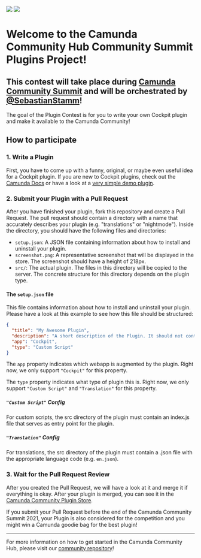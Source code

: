 [![](https://img.shields.io/badge/Community%20Extension-An%20open%20source%20community%20maintained%20project-FF4700)](https://github.com/camunda-community-hub/community) [![](https://img.shields.io/badge/Lifecycle-Proof%20of%20Concept-blueviolet)](https://github.com/Camunda-Community-Hub/community/blob/main/extension-lifecycle.md#proof-of-concept-)

# Welcome to the Camunda Community Hub Community Summit Plugins Project!

## This contest will take place during [Camunda Community Summit](https://summit.camunda.com/) and will be orchestrated by [@SebastianStamm](https://github.com/SebastianStamm)!

The goal of the Plugin Contest is for you to write your own Cockpit plugin and make it available to the Camunda Community!

## How to participate

### 1. Write a Plugin

First, you have to come up with a funny, original, or maybe even useful idea for a Cockpit plugin. If you are new to Cockpit plugins, check out the [Camunda Docs](https://docs.camunda.org/manual/7.15/webapps/cockpit/extend/plugins/#plugin-points) or have a look at a [very simple demo plugin](https://github.com/camunda/camunda-bpm-examples/tree/master/cockpit/cockpit-cats).

### 2. Submit your Plugin with a Pull Request

After you have finished your plugin, fork this repository and create a Pull Request. The pull request should contain a directory with a name that accurately describes your plugin (e.g. "translations" or "nightmode"). Inside the directory, you should have the following files and directories:

- `setup.json`: A JSON file containing information about how to install and uninstall your plugin.
- `screenshot.png`: A representative screenshot that will be displayed in the store. The screenshot should have a height of 218px.
- `src/`: The actual plugin. The files in this directory will be copied to the server. The concrete structure for this directory depends on the plugin type.

#### The `setup.json` file

This file contains information about how to install and uninstall your plugin. Please have a look at this example to see how this file should be structured:

```json
{
  "title": "My Awesome Plugin",
  "description": "A short description of the Plugin. It should not contain more than 250 characters",
  "app": "Cockpit",
  "type": "Custom Script"
}
```

The `app` property indicates which webapp is augmented by the plugin. Right now, we only support `"Cockpit"` for this property.

The `type` property indicates what type of plugin this is. Right now, we only support `"Custom Script"` and `"Translation"` for this property.

##### `"Custom Script"` Config

For custom scripts, the src directory of the plugin must contain an index.js file that serves as entry point for the plugin.

##### `"Translation"` Config

For translations, the src directory of the plugin must contain a .json file with the appropriate language code (e.g. `en.json`).

### 3. Wait for the Pull Request Review

After you created the Pull Request, we will have a look at it and merge it if everything is okay. After your plugin is merged, you can see it in the [Camunda Community Plugin Store](https://github.com/camunda-community-hub/camunda-community-pluginstore).

If you submit your Pull Request before the end of the Camunda Community Summit 2021, your Plugin is also considered for the competition and you might win a Camunda goodie bag for the best plugin!

---

For more information on how to get started in the Camunda Community Hub, please visit our [community repository](https://github.com/Camunda-Community-Hub/community)!
